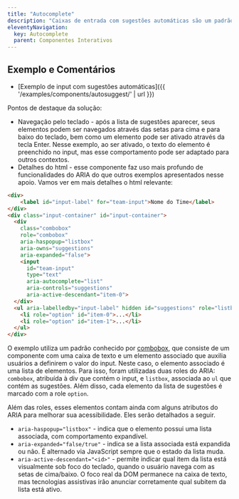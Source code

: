 ```yaml
---
title: "Autocomplete"
description: "Caixas de entrada com sugestões automáticas são um padrão bastante comum para funcionalidades de busca ou preenchimento de formulários. Em comparação a outros exemplos já apresentados, sua implementação é mais complexa e aborda alguns aspectos de ARIA ainda não vistos."
eleventyNavigation:
  key: Autocomplete
  parent: Componentes Interativos
---
```


## Exemplo e Comentários

- [Exemplo de input com sugestões automáticas]({{ '/examples/components/autosuggest/' | url }})

Pontos de destaque da solução:

- Navegação pelo teclado - após a lista de sugestões aparecer, seus elementos podem ser navegados através das setas para cima e para baixo do teclado, bem como um elemento pode ser ativado através da tecla Enter. Nesse exemplo, ao ser ativado, o texto do elemento é preenchido no input, mas esse comportamento pode ser adaptado para outros contextos.
- Detalhes do html - esse componente faz uso mais profundo de funcionalidades do ARIA do que outros exemplos apresentados nesse apoio. Vamos ver em mais detalhes o html relevante:

```html
<div>
    <label id="input-label" for="team-input">Nome do Time</label>
</div>
<div class="input-container" id="input-container">
  <div
    class="combobox"
    role="combobox"
    aria-haspopup="listbox"
    aria-owns="suggestions"
    aria-expanded="false">
    <input
      id="team-input"
      type="text"
      aria-autocomplete="list"
      aria-controls="suggestions"
      aria-active-descendant="item-0">
  </div>
  <ul aria-labelledby="input-label" hidden id="suggestions" role="listbox">
    <li role="option" id="item-0">...</li>
    <li role="option" id="item-1">...</li>
  </ul>
</div>
```

O exemplo utiliza um padrão conhecido por [combobox](https://www.w3.org/TR/wai-aria-practices/#combobox), que consiste de um componente com uma caixa de texto e um elemento associado que auxilia usuários a definirem o valor do input. Neste caso, o elemento associado é uma lista de elementos. Para isso, foram utilizadas duas roles do ARIA: `combobox`, atribuída à div que contém o input, e `listbox`, associada ao `ul` que contém as sugestões. Além disso, cada elemento da lista de sugestões é marcado com a role `option`.

Além das roles, esses elementos contam ainda com alguns atributos do ARIA para melhorar sua acessibilidade. Eles serão detalhados a seguir.

- `aria-haspopup="listbox"` - indica que o elemento possui uma lista associada, com comportamento expandível.
- `aria-expanded="false/true"` - indica se a lista associada está expandida ou não. É alternado via JavaScript sempre que o estado da lista muda.
- `aria-active-descendant="<id>"` - permite indicar qual item da lista está visualmente sob foco do teclado, quando o usuário navega com as setas de cima/baixo. O foco real da DOM permanece na caixa de texto, mas tecnologias assistivas irão anunciar corretamente qual subitem da lista está ativo.
